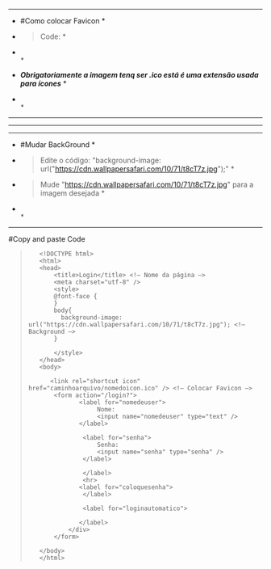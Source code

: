 ****************************************************************************************
* #Como colocar Favicon                                                                *
* >Code: <link rel="shortcut icon" href="caminhoarquivo/nomedoicon.ico" />             *
*                                                                                      *
* **_Obrigatoriamente a imagem tenq ser .ico está é uma extensão usada para ícones_**  *
*                                                                                      *
****************************************************************************************

----------------------------------------------------------------------------------------------------

****************************************************************************************************
* #Mudar BackGround                                                                                *
*  > Edite o código: "background-image: url("https://cdn.wallpapersafari.com/10/71/t8cT7z.jpg");"  *
*  > Mude "https://cdn.wallpapersafari.com/10/71/t8cT7z.jpg" para a imagem desejada                *
*                                                                                                  *
****************************************************************************************************


#Copy and paste Code 

>        <!DOCTYPE html>
>        <html>
>        <head>
>            <title>Login</title> <!– Nome da página –>
>            <meta charset="utf-8" />
>            <style>
>            @font-face {
>            }
>            body{
>	           background-image: url("https://cdn.wallpapersafari.com/10/71/t8cT7z.jpg"); <!– Background –>
>            }
>
>            </style>
>        </head>
>        <body>
>
>           <link rel="shortcut icon" href="caminhoarquivo/nomedoicon.ico" /> <!– Colocar Favicon –>
>            <form action="/login?">
>                   <label for="nomedeuser">
>                        Nome:
>                        <input name="nomedeuser" type="text" />
>                   </label>
>         
>                    <label for="senha">
>                        Senha:
>                        <input name="senha" type="senha" />
>                    </label>
>         
>                    </label>
>                    <hr>
>                   <label for="coloquesenha">
>                    </label>
>         
>                    <label for="loginautomatico">
>   
>                   </label>
>                </div>
>            </form>
>           
>        </body>
>        </html>
